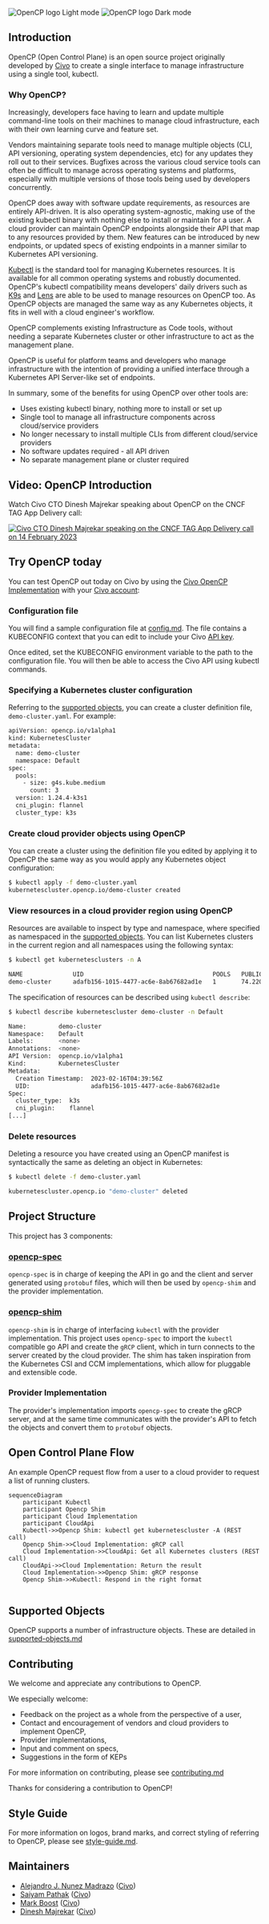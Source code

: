 ![OpenCP logo Light mode](https://user-images.githubusercontent.com/8190114/216351384-35b70b2a-6111-4c46-9ee9-ba5429852240.png#gh-light-mode-only)
![OpenCP logo Dark mode](https://user-images.githubusercontent.com/8190114/216352093-ff120b05-4943-48f4-98d9-f6ab29cf9d0c.png#gh-dark-mode-only)


## Introduction

OpenCP (Open Control Plane) is an open source project originally developed by [Civo](www.civo.com) to create a single interface to manage infrastructure using a single tool, kubectl.

### Why OpenCP?

Increasingly, developers face having to learn and update multiple command-line tools on their machines to manage cloud infrastructure, each with their own learning curve and feature set.

Vendors maintaining separate tools need to manage multiple objects (CLI, API versioning, operating system dependencies, etc) for any updates they roll out to their services. Bugfixes across the various cloud service tools can often be difficult to manage across operating systems and platforms, especially with multiple versions of those tools being used by developers concurrently.

OpenCP does away with software update requirements, as resources are entirely API-driven. It is also operating system-agnostic, making use of the existing kubectl binary with nothing else to install or maintain for a user. A cloud provider can maintain OpenCP endpoints alongside their API that map to any resources provided by them. New features can be introduced by new endpoints, or updated specs of existing endpoints in a manner similar to Kubernetes API versioning.

[Kubectl](https://kubernetes.io/docs/reference/kubectl/) is the standard tool for managing Kubernetes resources. It is available for all common operating systems and robustly documented. OpenCP's kubectl compatibility means developers' daily drivers such as [K9s](https://github.com/derailed/k9s) and [Lens](https://github.com/lensapp/lens) are able to be used to manage resources on OpenCP too. As OpenCP objects are managed the same way as any Kubernetes objects, it fits in well with a cloud engineer's workflow.

OpenCP complements existing Infrastructure as Code tools, without needing a separate Kubernetes cluster or other infrastructure to act as the management plane.

OpenCP is useful for platform teams and developers who manage infrastructure with the intention of providing a unified interface through a Kubernetes API Server-like set of endpoints.

In summary, some of the benefits for using OpenCP over other tools are:

- Uses existing kubectl binary, nothing more to install or set up
- Single tool to manage all infrastructure components across cloud/service providers
- No longer necessary to install multiple CLIs from different cloud/service providers
- No software updates required - all API driven
- No separate management plane or cluster required

## Video: OpenCP Introduction

Watch Civo CTO Dinesh Majrekar speaking about OpenCP on the CNCF TAG App Delivery call:

[![Civo CTO Dinesh Majrekar speaking on the CNCF TAG App Delivery call on 14 February 2023](http://i3.ytimg.com/vi/iuP7b22STqg/hqdefault.jpg)](https://youtu.be/iuP7b22STqg?t=2264)

## Try OpenCP today

You can test OpenCP out today on Civo by using the [Civo OpenCP Implementation](https://www.github.com/opencontrolplane/civo-opencontrolplane) with your [Civo account](https://www.civo.com/):

### Configuration file

You will find a sample configuration file at [config.md](./config.md). The file contains a KUBECONFIG context that you can edit to include your Civo [API key](https://www.civo.com/docs/account/api-keys).

Once edited, set the KUBECONFIG environment variable to the path to the configuration file. You will then be able to access the Civo API using kubectl commands.

### Specifying a Kubernetes cluster configuration

Referring to the [supported objects](./supported-objects.md), you can create a cluster definition file, `demo-cluster.yaml`. For example:

```bash
apiVersion: opencp.io/v1alpha1
kind: KubernetesCluster
metadata:
  name: demo-cluster
  namespace: Default
spec:
  pools:
    - size: g4s.kube.medium
      count: 3
  version: 1.24.4-k3s1
  cni_plugin: flannel
  cluster_type: k3s
```

### Create cloud provider objects using OpenCP

You can create a cluster using the definition file you edited by applying it to OpenCP the same way as you would apply any Kubernetes object configuration:

```bash
$ kubectl apply -f demo-cluster.yaml
kubernetescluster.opencp.io/demo-cluster created
```

### View resources in a cloud provider region using OpenCP

Resources are available to inspect by type and namespace, where specified as namespaced in the [supported objects](./supported-objects.md). You can list Kubernetes clusters in the current region and all namespaces using the following syntax:

```bash
$ kubectl get kubernetesclusters -n A

NAME              UID                                    POOLS   PUBLIC IP       STATE    AGE
demo-cluster      adafb156-1015-4477-ac6e-8ab67682ad1e   1       74.220.23.185   ACTIVE   2023-02-16T04:39:56Z
```

The specification of resources can be described using `kubectl describe`:

```bash
$ kubectl describe kubernetescluster demo-cluster -n Default

Name:         demo-cluster
Namespace:    Default
Labels:       <none>
Annotations:  <none>
API Version:  opencp.io/v1alpha1
Kind:         KubernetesCluster
Metadata:
  Creation Timestamp:  2023-02-16T04:39:56Z
  UID:                 adafb156-1015-4477-ac6e-8ab67682ad1e
Spec:
  cluster_type:  k3s
  cni_plugin:    flannel
[...]
```

### Delete resources

Deleting a resource you have created using an OpenCP manifest is syntactically the same as deleting an object in Kubernetes:

```bash
$ kubectl delete -f demo-cluster.yaml

kubernetescluster.opencp.io "demo-cluster" deleted
```

## Project Structure

This project has 3 components:

### [opencp-spec](https://github.com/opencontrolplane/opencp-spec)

`opencp-spec` is in charge of keeping the API in go and the client and server generated using `protobuf` files, which will then be used by `opencp-shim` and the provider implementation.

### [opencp-shim](https://github.com/opencontrolplane/opencp-shim)

`opencp-shim` is in charge of interfacing `kubectl` with the provider implementation. This project uses `opencp-spec` to import the `kubectl` compatible go API and create the `gRCP` client, which in turn connects to the server created by the cloud provider. The shim has taken inspiration from the Kubernetes CSI and CCM implementations, which allow for pluggable and extensible code.

### Provider Implementation

The provider's implementation imports `opencp-spec` to create the gRCP server, and at the same time communicates with the provider's API to fetch the objects and convert them to `protobuf` objects.

## Open Control Plane Flow

An example OpenCP request flow from a user to a cloud provider to request a list of running clusters.

```mermaid
sequenceDiagram
    participant Kubectl
    participant Opencp Shim
    participant Cloud Implementation
    participant CloudApi
    Kubectl->>Opencp Shim: kubectl get kubernetescluster -A (REST call)
    Opencp Shim->>Cloud Implementation: gRCP call
    Cloud Implementation->>CloudApi: Get all Kubernetes clusters (REST call)
    CloudApi->>Cloud Implementation: Return the result
    Cloud Implementation->>Opencp Shim: gRCP response
    Opencp Shim->>Kubectl: Respond in the right format
    
```

## Supported Objects

OpenCP supports a number of infrastructure objects. These are detailed in [supported-objects.md](supported-objects.md)

## Contributing

We welcome and appreciate any contributions to OpenCP.

We especially welcome:

- Feedback on the project as a whole from the perspective of a user,
- Contact and encouragement of vendors and cloud providers to implement OpenCP,
- Provider implementations,
- Input and comment on specs,
- Suggestions in the form of KEPs 

For more information on contributing, please see [contributing.md](contributing.md)
 
Thanks for considering a contribution to OpenCP!

## Style Guide

For more information on logos, brand marks, and correct styling of referring to OpenCP, please see [style-guide.md](style-guide.md).

## Maintainers

- [Alejandro J. Nunez Madrazo](https://github.com/alejandrojnm) ([Civo](https://www.civo.com))
- [Saiyam Pathak](https://github.com/saiyam1814) ([Civo](https://www.civo.com))
- [Mark Boost](https://github.com/markboost) ([Civo](https://www.civo.com))
- [Dinesh Majrekar](https://github.com/DMajrekar) ([Civo](https://www.civo.com))
